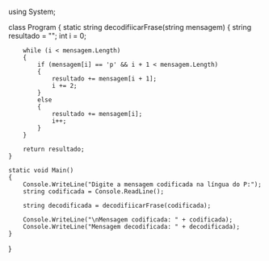 using System;

class Program
{
    static string decodifiicarFrase(string mensagem)
    {
        string resultado = "";
        int i = 0;

        while (i < mensagem.Length)
        {
            if (mensagem[i] == 'p' && i + 1 < mensagem.Length)
            {
                resultado += mensagem[i + 1];
                i += 2;
            }
            else
            {
                resultado += mensagem[i];
                i++;
            }
        }

        return resultado;
    }

    static void Main()
    {
        Console.WriteLine("Digite a mensagem codificada na língua do P:");
        string codificada = Console.ReadLine();

        string decodificada = decodifiicarFrase(codificada);

        Console.WriteLine("\nMensagem codificada: " + codificada);
        Console.WriteLine("Mensagem decodificada: " + decodificada);
    }
}
